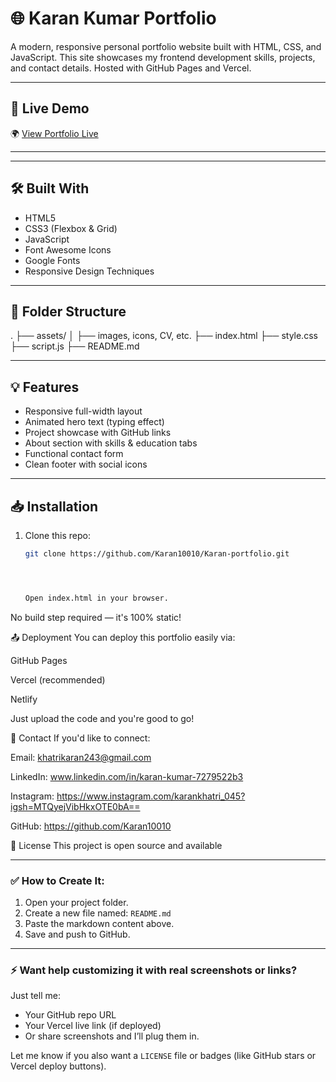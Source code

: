 # 🌐 Karan Kumar Portfolio

A modern, responsive personal portfolio website built with HTML, CSS, and JavaScript. This site showcases my frontend development skills, projects, and contact details. Hosted with GitHub Pages and Vercel.

---

## 🚀 Live Demo

🌍 [View Portfolio Live](https://karan-portfolio-git-main-karan-kumars-projects-18a23ce5.vercel.app)

---



---

## 🛠️ Built With

- HTML5  
- CSS3 (Flexbox & Grid)  
- JavaScript  
- Font Awesome Icons  
- Google Fonts  
- Responsive Design Techniques

---

## 📁 Folder Structure
.
├── assets/
│ ├── images, icons, CV, etc.
├── index.html
├── style.css
├── script.js
├── README.md


---

## 💡 Features

- Responsive full-width layout  
- Animated hero text (typing effect)  
- Project showcase with GitHub links  
- About section with skills & education tabs  
- Functional contact form  
- Clean footer with social icons

---

## 📥 Installation

1. Clone this repo:
   ```bash
   git clone https://github.com/Karan10010/Karan-portfolio.git


   

   Open index.html in your browser.

No build step required — it's 100% static!

📤 Deployment
You can deploy this portfolio easily via:

GitHub Pages

Vercel (recommended)

Netlify

Just upload the code and you're good to go!

📧 Contact
If you'd like to connect:

Email: khatrikaran243@gmail.com

LinkedIn:  www.linkedin.com/in/karan-kumar-7279522b3

Instagram: https://www.instagram.com/karankhatri_045?igsh=MTQyejVibHkxOTE0bA==

GitHub: https://github.com/Karan10010


📝 License
This project is open source and available

---

### ✅ How to Create It:

1. Open your project folder.
2. Create a new file named: `README.md`
3. Paste the markdown content above.
4. Save and push to GitHub.

---

### ⚡ Want help customizing it with real screenshots or links?
Just tell me:
- Your GitHub repo URL  
- Your Vercel live link (if deployed)  
- Or share screenshots and I’ll plug them in.

Let me know if you also want a `LICENSE` file or badges (like GitHub stars or Vercel deploy buttons).



